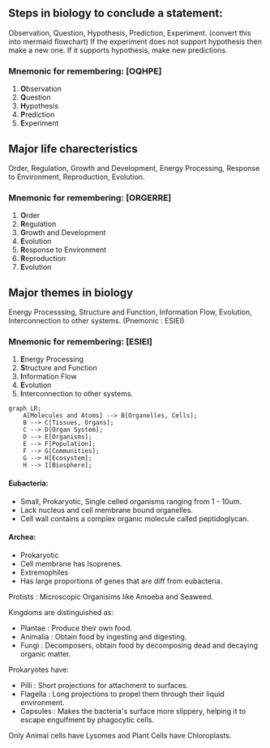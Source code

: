 ## Steps in biology to conclude a statement:

Observation, Question, Hypothesis, Prediction, Experiment.
(convert this into mermaid flowchart)
If the experiment does not support hypothesis then make a new one. If it supports hypothesis, make new predictions. 

### Mnemonic for remembering: [OQHPE]
1. **O**bservation
2. **Q**uestion
3. **H**ypothesis
4. **P**rediction
5. **E**xperiment


## Major life charecteristics

Order, Regulation, Growth and Development, Energy Processing, Response to Environment, Reproduction, Evolution. 

### Mnemonic for remembering: [ORGERRE]
1. **O**rder
2. **R**egulation
3. **G**rowth and Development
4. **E**volution
5. **R**esponse to Environment 
6. **R**eproduction 
7. **E**volution

## Major themes in biology

Energy Processsing, Structure and Function, Information Flow, Evolution, Interconnection to other systems. (Pnemonic : ESIEI)

### Mnemonic for remembering: [ESIEI]
1. **E**nergy Processing
2. **S**tructure and Function
3. **I**nformation Flow
4. **E**volution
5. **I**nterconnection to other systems.

```mermaid
graph LR;
    A[Molecules and Atoms] --> B[Organelles, Cells];
    B --> C[Tissues, Organs];
    C --> D[Organ System];
    D --> E[Organisms];
    E --> F[Population];
    F --> G[Communities];
    G --> H[Ecosystem];
    H --> I[Biosphere];
```

#### Eubacteria: 

- Small, Prokaryotic, Single celled organisms ranging from 1 - 10um. 
- Lack nucleus and cell membrane bound organelles. 
- Cell wall contains a complex organic molecule called peptidoglycan. 

#### Archea: 

- Prokaryotic
- Cell membrane has Isoprenes. 
- Extremophiles 
- Has large proportions of genes that are diff from eubacteria.

Protists : Microscopic Organisims like Amoeba and Seaweed.

Kingdoms are distinguished as: 
- Plantae : Produce their own food. 
- Animalia : Obtain food by ingesting and digesting. 
- Fungi : Decomposers, obtain food by decomposing dead and decaying organic matter. 

Prokaryotes have: 
- Pilli : Short projections for attachment to surfaces. 
- Flagella : Long projections to propel them through their liquid environment. 
- Capsules : Makes the bacteria's surface more slippery, helping it to escape engulfment by phagocytic cells.

Only Animal cells have Lysomes and Plant Cells have Chloroplasts.
